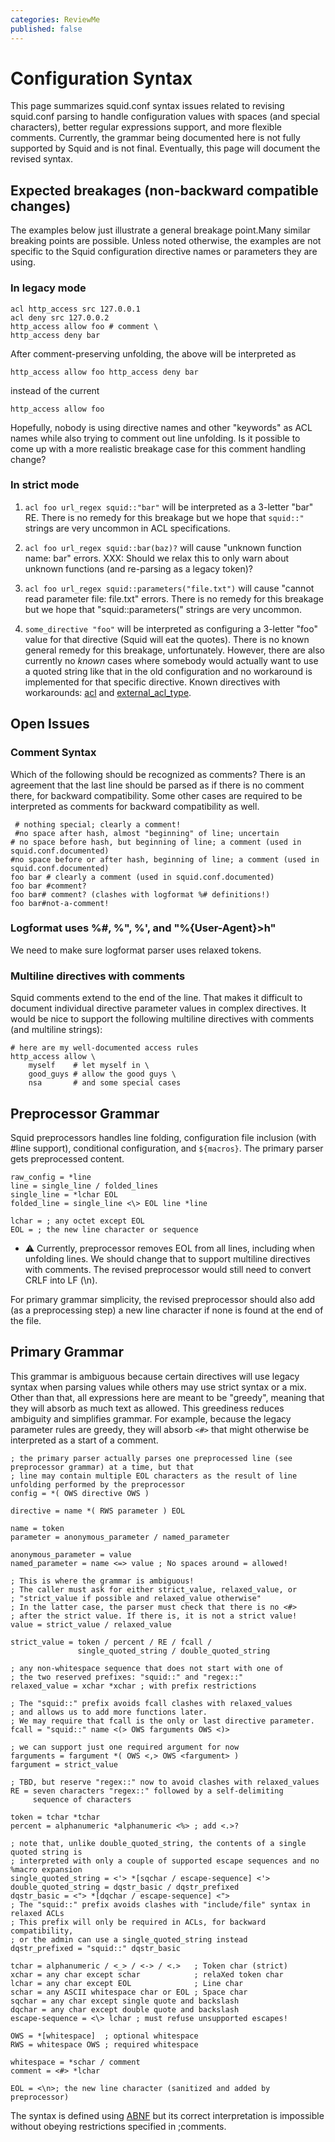 ```yaml
---
categories: ReviewMe
published: false
---
```

# Configuration Syntax

This page summarizes squid.conf syntax issues related to revising
squid.conf parsing to handle configuration values with spaces (and
special characters), better regular expressions support, and more
flexible comments. Currently, the grammar being documented here is not
fully supported by Squid and is not final. Eventually, this page will
document the revised syntax.

## Expected breakages (non-backward compatible changes)

The examples below just illustrate a general breakage point.Many similar
breaking points are possible. Unless noted otherwise, the examples are
not specific to the Squid configuration directive names or parameters
they are using.

### In legacy mode

    acl http_access src 127.0.0.1
    acl deny src 127.0.0.2
    http_access allow foo # comment \
    http_access deny bar

After comment-preserving unfolding, the above will be interpreted as

    http_access allow foo http_access deny bar

instead of the current

    http_access allow foo

Hopefully, nobody is using directive names and other "keywords" as ACL
names while also trying to comment out line unfolding. Is it possible to
come up with a more realistic breakage case for this comment handling
change?

### In strict mode

1.  `acl foo url_regex squid::"bar"` will be interpreted as a 3-letter
    "bar" RE. There is no remedy for this breakage but we hope that
    `squid::"` strings are very uncommon in ACL specifications.

2.  `acl foo url_regex squid::bar(baz)?` will cause "unknown function
    name: bar" errors. XXX: Should we relax this to only warn about
    unknown functions (and re-parsing as a legacy token)?

3.  `acl foo url_regex squid::parameters("file.txt")` will cause "cannot
    read parameter file: file.txt" errors. There is no remedy for this
    breakage but we hope that "squid::parameters(" strings are very
    uncommon.

4.  `some_directive "foo"` will be interpreted as configuring a 3-letter
    "foo" value for that directive (Squid will eat the quotes). There is
    no known general remedy for this breakage, unfortunately. However,
    there are also currently no *known* cases where somebody would
    actually want to use a quoted string like that in the old
    configuration and no workaround is implemented for that specific
    directive. Known directives with workarounds:
    [acl](http://www.squid-cache.org/Doc/config/acl) and
    [external_acl_type](http://www.squid-cache.org/Doc/config/external_acl_type).

## Open Issues

### Comment Syntax

Which of the following should be recognized as comments? There is an
agreement that the last line should be parsed as if there is no comment
there, for backward compatibility. Some other cases are required to be
interpreted as comments for backward compatibility as well.

``` 
 # nothing special; clearly a comment!
 #no space after hash, almost "beginning" of line; uncertain
# no space before hash, but beginning of line; a comment (used in squid.conf.documented)
#no space before or after hash, beginning of line; a comment (used in squid.conf.documented)
foo bar # clearly a comment (used in squid.conf.documented)
foo bar #comment?
foo bar# comment? (clashes with logformat %# definitions!)
foo bar#not-a-comment!
```

### Logformat uses %\#, %", %', and "%{User-Agent}\>h"

We need to make sure logformat parser uses relaxed tokens.

### Multiline directives with comments

Squid comments extend to the end of the line. That makes it difficult to
document individual directive parameter values in complex directives. It
would be nice to support the following multiline directives with
comments (and multiline strings):

    # here are my well-documented access rules
    http_access allow \
        myself    # let myself in \
        good_guys # allow the good guys \
        nsa       # and some special cases

## Preprocessor Grammar

Squid preprocessors handles line folding, configuration file inclusion
(with \#line support), conditional configuration, and `${macros}`. The
primary parser gets preprocessed content.

    raw_config = *line
    line = single_line / folded_lines
    single_line = *lchar EOL
    folded_line = single_line <\> EOL line *line
    
    lchar = ; any octet except EOL
    EOL = ; the new line character or sequence

  - :warning:
    Currently, preprocessor removes EOL from all lines, including when
    unfolding lines. We should change that to support multiline
    directives with comments. The revised preprocessor would still need
    to convert CRLF into LF (\\n).

For primary grammar simplicity, the revised preprocessor should also add
(as a preprocessing step) a new line character if none is found at the
end of the file.

## Primary Grammar

This grammar is ambiguous because certain directives will use legacy
syntax when parsing values while others may use strict syntax or a mix.
Other than that, all expressions here are meant to be "greedy", meaning
that they will absorb as much text as allowed. This greediness reduces
ambiguity and simplifies grammar. For example, because the legacy
parameter rules are greedy, they will absorb `<#>` that might otherwise
be interpreted as a start of a comment.

    ; the primary parser actually parses one preprocessed line (see preprocessor grammar) at a time, but that
    ; line may contain multiple EOL characters as the result of line unfolding performed by the preprocessor
    config = *( OWS directive OWS )
    
    directive = name *( RWS parameter ) EOL
    
    name = token
    parameter = anonymous_parameter / named_parameter
    
    anonymous_parameter = value
    named_parameter = name <=> value ; No spaces around = allowed!
    
    ; This is where the grammar is ambiguous!
    ; The caller must ask for either strict_value, relaxed_value, or
    ; "strict_value if possible and relaxed_value otherwise"
    ; In the latter case, the parser must check that there is no <#>
    ; after the strict value. If there is, it is not a strict value!
    value = strict_value / relaxed_value
    
    strict_value = token / percent / RE / fcall /
                   single_quoted_string / double_quoted_string
    
    ; any non-whitespace sequence that does not start with one of
    ; the two reserved prefixes: "squid::" and "regex::"
    relaxed_value = xchar *xchar ; with prefix restrictions
    
    ; The "squid::" prefix avoids fcall clashes with relaxed_values
    ; and allows us to add more functions later.
    ; We may require that fcall is the only or last directive parameter.
    fcall = "squid::" name <(> OWS farguments OWS <)>
    
    ; we can support just one required argument for now
    farguments = fargument *( OWS <,> OWS <fargument> )
    fargument = strict_value
    
    ; TBD, but reserve "regex::" now to avoid clashes with relaxed_values
    RE = seven characters "regex::" followed by a self-delimiting
         sequence of characters
    
    token = tchar *tchar
    percent = alphanumeric *alphanumeric <%> ; add <.>?
    
    ; note that, unlike double_quoted_string, the contents of a single quoted string is 
    ; interpreted with only a couple of supported escape sequences and no %macro expansion
    single_quoted_string = <'> *[sqchar / escape-sequence] <'>
    double_quoted_string = dqstr_basic / dqstr_prefixed
    dqstr_basic = <"> *[dqchar / escape-sequence] <">
    ; The "squid::" prefix avoids clashes with "include/file" syntax in relaxed ACLs
    ; This prefix will only be required in ACLs, for backward compatibility,
    ; or the admin can use a single_quoted_string instead
    dqstr_prefixed = "squid::" dqstr_basic
    
    tchar = alphanumeric / <_> / <-> / <.>   ; Token char (strict)
    xchar = any char except schar            ; relaXed token char
    lchar = any char except EOL              ; Line char
    schar = any ASCII whitespace char or EOL ; Space char
    sqchar = any char except single quote and backslash
    dqchar = any char except double quote and backslash
    escape-sequence = <\> lchar ; must refuse unsupported escapes!
    
    OWS = *[whitespace]  ; optional whitespace
    RWS = whitespace OWS ; required whitespace
    
    whitespace = *schar / comment
    comment = <#> *lchar
    
    EOL = <\n>; the new line character (sanitized and added by preprocessor)

The syntax is defined using [ABNF](http://tools.ietf.org/html/rfc5234)
but its correct interpretation is impossible without obeying
restrictions specified in ;comments.
